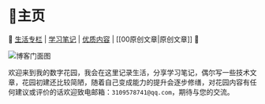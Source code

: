 # 🏡主页

🚀 [生活专栏](%E7%94%9F%E6%B4%BB%E4%B8%93%E6%A0%8F.md) | [学习笔记](%E5%AD%A6%E4%B9%A0%E7%AC%94%E8%AE%B0.md) | [优质内容](%E4%BC%98%E8%B4%A8%E5%86%85%E5%AE%B9.md) | [[00原创文章|原创文章]] 🎯

![博客门面图](https://api2.mubu.com/v3/document_image/430fddb3-a8d0-43e5-859e-a40d03806e3a-7449034.jpg)

欢迎来到我的数字花园，我会在这里记录生活，分享学习笔记，偶尔写一些技术文章，花园初建还比较简陋，随着自己变成能力的提升会逐步修缮，对花园内容有任何建议或评价的话欢迎致电邮箱：`3109578741@qq.com`，期待与您的交流。